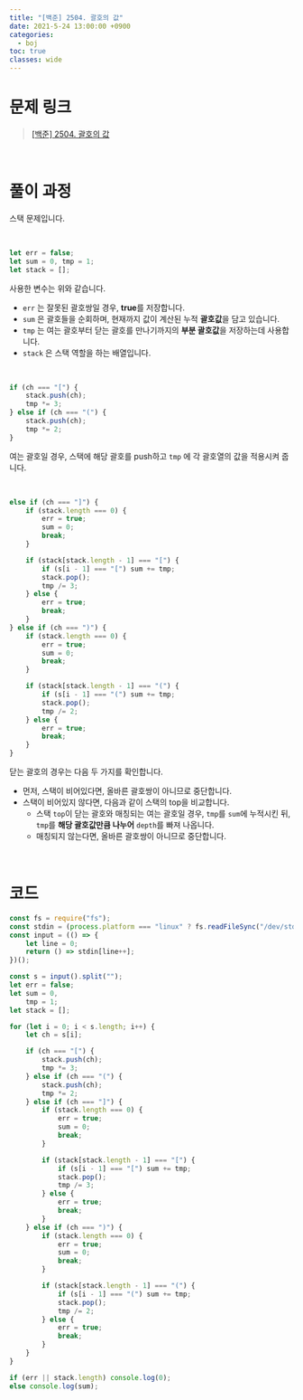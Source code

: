 ```yaml
---
title: "[백준] 2504. 괄호의 값"
date: 2021-5-24 13:00:00 +0900
categories:
  - boj
toc: true
classes: wide
---
```


# 문제 링크

> [[백준] 2504. 괄호의 값](https://www.acmicpc.net/problem/2504)

<br>

# 풀이 과정

스택 문제입니다.

<br>

```jsx
let err = false;
let sum = 0, tmp = 1;
let stack = [];
```

사용한 변수는 위와 같습니다.

- `err` 는 잘못된 괄호쌍일 경우, **true**를 저장합니다.
- `sum` 은 괄호들을 순회하며, 현재까지 값이 계산된 누적 **괄호값**을 담고 있습니다.
- `tmp` 는 여는 괄호부터 닫는 괄호를 만나기까지의 **부분 괄호값**을 저장하는데 사용합니다.
- `stack` 은 스택 역할을 하는 배열입니다.

<br>

```jsx
if (ch === "[") {
    stack.push(ch);
    tmp *= 3;
} else if (ch === "(") {
    stack.push(ch);
    tmp *= 2;
}
```

여는 괄호일 경우, 스택에 해당 괄호를 push하고 `tmp` 에 각 괄호열의 값을 적용시켜 줍니다.

<br>

```jsx
else if (ch === "]") {
    if (stack.length === 0) {
        err = true;
        sum = 0;
        break;
    }

    if (stack[stack.length - 1] === "[") {
        if (s[i - 1] === "[") sum += tmp;
        stack.pop();
        tmp /= 3;
    } else {
        err = true;
        break;
    }
} else if (ch === ")") {
    if (stack.length === 0) {
        err = true;
        sum = 0;
        break;
    }

    if (stack[stack.length - 1] === "(") {
        if (s[i - 1] === "(") sum += tmp;
        stack.pop();
        tmp /= 2;
    } else {
        err = true;
        break;
    }
}
```

닫는 괄호의 경우는 다음 두 가지를 확인합니다.

- 먼저, 스택이 비어있다면, 올바른 괄호쌍이 아니므로 중단합니다.
- 스택이 비어있지 않다면, 다음과 같이 스택의 top을 비교합니다.
    - 스택 `top`이 닫는 괄호와 매칭되는 여는 괄호일 경우, `tmp`를 `sum`에 누적시킨 뒤, `tmp`를 **해당 괄호값만큼 나누어** `depth`를 빠져 나옵니다.
    - 매칭되지 않는다면, 올바른 괄호쌍이 아니므로 중단합니다.

<br>

# 코드

```jsx
const fs = require("fs");
const stdin = (process.platform === "linux" ? fs.readFileSync("/dev/stdin") : `({})`).toString().trim().split("\n");
const input = (() => {
    let line = 0;
    return () => stdin[line++];
})();

const s = input().split("");
let err = false;
let sum = 0,
    tmp = 1;
let stack = [];

for (let i = 0; i < s.length; i++) {
    let ch = s[i];

    if (ch === "[") {
        stack.push(ch);
        tmp *= 3;
    } else if (ch === "(") {
        stack.push(ch);
        tmp *= 2;
    } else if (ch === "]") {
        if (stack.length === 0) {
            err = true;
            sum = 0;
            break;
        }

        if (stack[stack.length - 1] === "[") {
            if (s[i - 1] === "[") sum += tmp;
            stack.pop();
            tmp /= 3;
        } else {
            err = true;
            break;
        }
    } else if (ch === ")") {
        if (stack.length === 0) {
            err = true;
            sum = 0;
            break;
        }

        if (stack[stack.length - 1] === "(") {
            if (s[i - 1] === "(") sum += tmp;
            stack.pop();
            tmp /= 2;
        } else {
            err = true;
            break;
        }
    }
}

if (err || stack.length) console.log(0);
else console.log(sum);
```